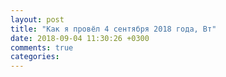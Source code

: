 ```yaml
---
layout: post
title: "Как я провёл 4 сентября 2018 года, Вт"
date: 2018-09-04 11:30:26 +0300
comments: true
categories: 
---
```



